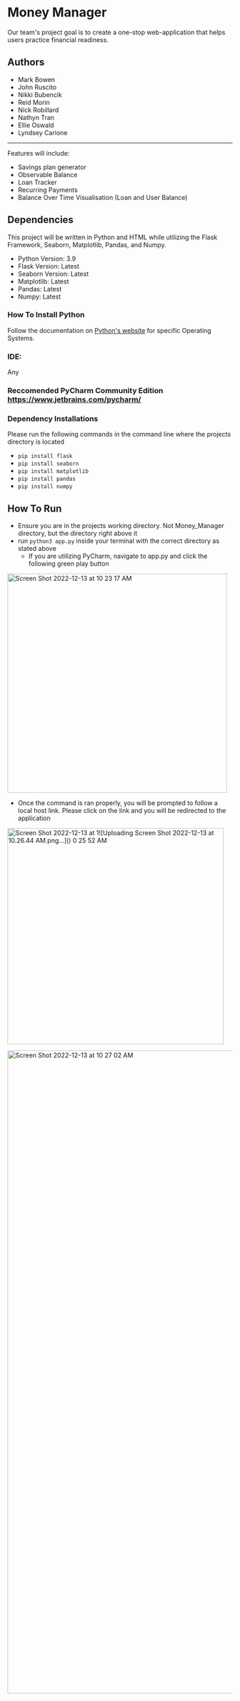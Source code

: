 # Money Manager
Our team's project goal is to create a one-stop web-application that helps users practice financial readiness.

## Authors
* Mark Bowen
* John Ruscito
* Nikki Bubencik
* Reid Morin
* Nick Robillard
* Nathyn Tran
* Ellie Oswald
* Lyndsey Carione

***
Features will include:
* Savings plan generator
* Observable Balance
* Loan Tracker
* Recurring Payments
* Balance Over Time Visualisation (Loan and User Balance)

## Dependencies
This project will be written in Python and HTML while utilizing the Flask Framework, Seaborn, Matplotlib, Pandas, and Numpy.

* Python Version: 3.9
* Flask Version: Latest
* Seaborn Version: Latest
* Matplotlib: Latest
* Pandas: Latest
* Numpy: Latest

### How To Install Python
Follow the documentation on [Python's website](https://www.python.org/downloads/) for specific Operating Systems.
### IDE: 
Any 
### Reccomended PyCharm Community Edition https://www.jetbrains.com/pycharm/

### Dependency Installations

Please run the following commands in the command line where the projects directory is located

* ` pip install flask `
* ` pip install seaborn `
* ` pip install matplotlib `
* ` pip install pandas `
* ` pip install numpy `
          
## How To Run
* Ensure you are in the projects working directory. Not Money_Manager directory, but the directory right above it
* run ` python3 app.py ` inside your terminal with the correct directory as stated above
  * If you are utilizing PyCharm, navigate to app.py and click the following green play button
  
<img width="491" alt="Screen Shot 2022-12-13 at 10 23 17 AM" src="https://user-images.githubusercontent.com/91913501/207373423-e61cec00-d4d3-44a1-b0f4-d9033fb51226.png">

* Once the command is ran properly, you will be prompted to follow a local host link. Please click on the link and you will be redirected to the application

<img width="484" alt="Screen Shot 2022-12-13 at 1![Uploading Screen Shot 2022-12-13 at 10.26.44 AM.png…]()
0 25 52 AM" src="https://user-images.githubusercontent.com/91913501/207374061-c619614c-a8cf-45ff-b363-ccb3d29ecfed.png">


<img width="1440" alt="Screen Shot 2022-12-13 at 10 27 02 AM" src="https://user-images.githubusercontent.com/91913501/207374386-fb2d49d0-b768-4e63-9905-1b4b0753df60.png">
